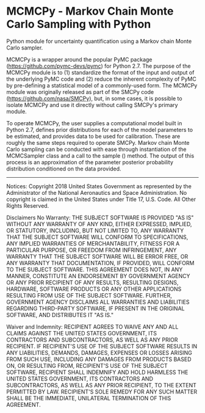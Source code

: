 MCMCPy - **M**arkov **C**hain **M**onte **C**arlo **S**ampling with **Py**thon 
==========================================================================
Python module for uncertainty quantification using a Markov chain Monte
Carlo sampler.

MCMCPy is a wrapper around the popular PyMC package (https://github.com/pymc-devs/pymc)
for Python 2.7. The purpose of the MCMCPy module is to (1) standardize the
format of the input and output of the underlying PyMC code and (2) reduce the
inherent complexity of PyMC by pre-defining a statistical model of a commonly-used
form. The MCMCPy module was originally released as part of the SMCPy code
(https://github.com/nasa/SMCPy), but, in some cases, it is possible to isolate
MCMCPy and use it directly without calling SMCPy's primary module.
 
To operate MCMCPy, the user supplies a computational model built in Python 2.7,
defines prior distributions for each of the model parameters to be estimated, and
provides data to be used for calibration. These are roughly the same steps required
to operate SMCPy. Markov chain Monte Carlo sampling can be conducted with ease
through instantiation of the MCMCSampler class and a call to the sample () method.
The output of this process is an approximation of the parameter posterior probability
distribution conditioned on the data provided.

----------------------------------------------------------------------------------------------
Notices:
Copyright 2018 United States Government as represented by the Administrator of the National Aeronautics and Space Administration. No copyright is claimed in the United States under Title 17, U.S. Code. All Other Rights Reserved.
 
Disclaimers
No Warranty: THE SUBJECT SOFTWARE IS PROVIDED "AS IS" WITHOUT ANY WARRANTY OF ANY KIND, EITHER EXPRESSED, IMPLIED, OR STATUTORY, INCLUDING, BUT NOT LIMITED TO, ANY WARRANTY THAT THE SUBJECT SOFTWARE WILL CONFORM TO SPECIFICATIONS, ANY IMPLIED WARRANTIES OF MERCHANTABILITY, FITNESS FOR A PARTICULAR PURPOSE, OR FREEDOM FROM INFRINGEMENT, ANY WARRANTY THAT THE SUBJECT SOFTWARE WILL BE ERROR FREE, OR ANY WARRANTY THAT DOCUMENTATION, IF PROVIDED, WILL CONFORM TO THE SUBJECT SOFTWARE. THIS AGREEMENT DOES NOT, IN ANY MANNER, CONSTITUTE AN ENDORSEMENT BY GOVERNMENT AGENCY OR ANY PRIOR RECIPIENT OF ANY RESULTS, RESULTING DESIGNS, HARDWARE, SOFTWARE PRODUCTS OR ANY OTHER APPLICATIONS RESULTING FROM USE OF THE SUBJECT SOFTWARE.  FURTHER, GOVERNMENT AGENCY DISCLAIMS ALL WARRANTIES AND LIABILITIES REGARDING THIRD-PARTY SOFTWARE, IF PRESENT IN THE ORIGINAL SOFTWARE, AND DISTRIBUTES IT "AS IS." 
 
Waiver and Indemnity:  RECIPIENT AGREES TO WAIVE ANY AND ALL CLAIMS AGAINST THE UNITED STATES GOVERNMENT, ITS CONTRACTORS AND SUBCONTRACTORS, AS WELL AS ANY PRIOR RECIPIENT.  IF RECIPIENT'S USE OF THE SUBJECT SOFTWARE RESULTS IN ANY LIABILITIES, DEMANDS, DAMAGES, EXPENSES OR LOSSES ARISING FROM SUCH USE, INCLUDING ANY DAMAGES FROM PRODUCTS BASED ON, OR RESULTING FROM, RECIPIENT'S USE OF THE SUBJECT SOFTWARE, RECIPIENT SHALL INDEMNIFY AND HOLD HARMLESS THE UNITED STATES GOVERNMENT, ITS CONTRACTORS AND SUBCONTRACTORS, AS WELL AS ANY PRIOR RECIPIENT, TO THE EXTENT PERMITTED BY LAW.  RECIPIENT'S SOLE REMEDY FOR ANY SUCH MATTER SHALL BE THE IMMEDIATE, UNILATERAL TERMINATION OF THIS AGREEMENT.
 

